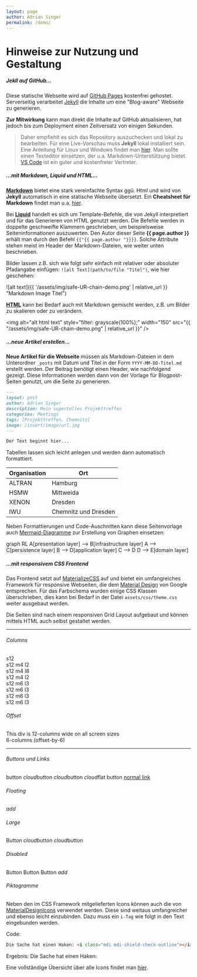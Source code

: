 ```yaml
---
layout: page
author: Adrian Singer
permalink: /demo/
---
```


<h1 class="page-title">Hinweise zur Nutzung und Gestaltung</h1>

##### Jekll auf GitHub...

Diese statische Webseite wird auf [GitHub Pages](https://pages.github.com/) kostenfrei gehostet. Serverseitig verarbeitet [Jekyll](https://jekyllrb.com/) die Inhalte um eine "Blog-aware" Webseite zu generieren.

**Zur Mitwirkung** kann man direkt die Inhalte auf GitHub aktualisieren, hat jedoch bis zum Deployment einen Zeitversatz von einigen Sekunden.
> Daher empfiehlt es sich das Repository auszuchecken und lokal zu bearbeiten. Für eine Live-Vorschau muss **Jekyll** lokal installiert sein.
> Eine Anleitung für Linux und Windows findet man [hier](https://jekyllrb.com/docs/installation/).
> Man sollte einen Texteditor einsetzen, der u.a. Markdown-Unterstützung bietet. [VS Code](https://code.visualstudio.com/) ist ein guter und kostenfreier Vertreter.

##### ...mit Markdown, Liquid und HTML...

**[Markdown](https://de.wikipedia.org/wiki/Markdown)** bietet eine stark vereinfachte Syntax ggü. Html und wird von **Jekyll** automatisch in eine statische Webseite übersetzt.
Ein **Cheatsheet für Markdown** findet man u.a. [hier](https://github.com/adam-p/markdown-here/wiki/Markdown-Cheatsheet).

Bei **[Liquid](https://jekyllrb.com/docs/liquid/)** handelt es sich um Template-Befehle, die von Jekyll interpretiert und für das Generieren von HTML genutzt werden.
Die Befehle werden in doppelte geschweifte Klammern geschrieben, um beispielsweise Seiteninformationen auszuwerten.
Den Autor dieser Seite **{{ page.author }}** erhält man durch den Befehl `{{"{{ page.author "}}}}`. Solche Attribute stehen meist im Header der Markdown-Dateien, wie weiter unten beschrieben.

Bilder lassen z.B. sich wie folgt sehr einfach mit relativer oder absoluter Pfadangabe einfügen: `![alt Text](path/to/file "Titel")`, wie hier geschehen:

![alt text]({{ '/assets/img/safe-UR-chain-demo.png' | relative_url }} "Markdown Image Titel")

**[HTML](https://www.w3schools.com/)** kann bei Bedarf auch mit Markdown gemischt werden, z.B. um Bilder zu skalieren oder zu verändern.

<img alt="alt html text" style="filter: grayscale(100%);" width="150" src="{{ "/assets/img/safe-UR-chain-demo.png" | relative_url }}" />

##### ...neue Artikel erstellen...

**Neue Artikel für die Webseite** müssen als Markdown-Dateien in dem Unterordner `_posts` mit Datum und Titel in der Form `YYYY-MM-DD-Titel.md` erstellt werden. Der Beitrag benötigt einen Header, wie nachfolgend gezeigt. Diese Informationen werden dann von der Vorlage für Blogpost-Seiten genutzt, um die Seite zu generieren.

```markdown
---
layout: post
author: Adrian Singer
description: Mein supertolles Projekttreffen
categories: Meetings
tags: [Projekttreffen, Chemnitz]
image: /insert/image/url.jpg
---

Der Text beginnt hier...
```

Tabellen lassen sich leicht anlegen und werden dann automatisch formattiert.

Organisation | Ort
------------ | -------------
ALTRAN       | Hamburg
HSMW         | Mittweida
XENON        | Dresden
IWU          | Chemnitz und Dresden

Neben Formattierungen und Code-Auschnitten kann diese Seitenvorlage auch [Mermaid-Diagramme](https://github.com/knsv/mermaid) zur Erstellung von Graphen einsetzen:

<div class="mermaid">
graph RL
    A[presentation layer] --> B[infrastructure layer]
    A --> C[persistence layer]
    B --> D[application layer]
    C --> D
    D --> E[domain layer]
</div>

##### ...mit responsivem CSS Frontend

Das Frontend setzt auf [MaterializeCSS](https://materializecss.com/) auf und bietet ein umfangreiches Framework für responsive Webseiten, die dem [Material Design](https://material.io/design/) von Google entsprechen.
Für das Farbschema wurden einige CSS Klassen überschrieben, dies kann bei Bedarf in der Datei `assets/css/theme.css` weiter ausgebaut werden.

Die Seiten sind nach einem responsiven Grid Layout aufgebaut und können mittels HTML auch selbst gestaltet werden.

---

<h6>Columns</h6>
<div class="row">
    <div class="col grid-example s12 blue lighten-1"><span class="flow-text">s12</span></div>
    <div class="col grid-example s12 m4 l2 teal lighten-1"><span class="flow-text">s12 m4 l2</span></div>
    <div class="col grid-example s12 m4 l8 teal lighten-1"><span class="flow-text">s12 m4 l8</span></div>
    <div class="col grid-example s12 m4 l2 teal lighten-1"><span class="flow-text">s12 m4 l2</span></div>
    <div class="col grid-example s12 m6 l3 purple lighten-3"><span class="flow-text">s12 m6 l3</span></div>
    <div class="col grid-example s12 m6 l3 purple lighten-3"><span class="flow-text">s12 m6 l3</span></div>
    <div class="col grid-example s12 m6 l3 purple lighten-3"><span class="flow-text">s12 m6 l3</span></div>
    <div class="col grid-example s12 m6 l3 purple lighten-3"><span class="flow-text">s12 m6 l3</span></div>
</div>

<div class="divider"></div>

<h6>Offset</h6>
<div class="row">
    <div class="col s12 grid-example"><span class="flow-text">This div is 12-columns wide on all screen sizes</span></div>
    <div class="col s6 offset-s6 grid-example"><span class="flow-text">6-columns (offset-by-6)</span></div>
</div>

---

<h6>Buttons und Links</h6>
<div class="row">
    <div class="col s12">
        <a class="waves-effect waves-light btn">button</a>
        <a class="waves-effect waves-light btn"><i class="material-icons left">cloud</i>button</a>
        <a class="waves-effect waves-light btn"><i class="material-icons right">cloud</i>button</a>
        <a class="waves-effect waves-light btn btn-flat"><i class="material-icons right">cloud</i>flat button</a>
        <a href="#!">normal link</a>
    </div>
</div>

<h6>Floating</h6> 
<div class="row">
    <div class="col s12">
        <a class="btn-floating btn-large waves-effect waves-light"><i class="material-icons">add</i></a>
    </div>
</div>

<h6>Large</h6> 
<div class="row">
    <div class="col s12">
        <a class="waves-effect waves-light btn-large">Button</a>
        <a class="waves-effect waves-light btn-large"><i class="material-icons left">cloud</i>button</a>
        <a class="waves-effect waves-light btn-large"><i class="material-icons right">cloud</i>button</a>
    </div>
</div>

<h6>Disabled</h6> 
<div class="row">
    <div class="col s12">
        <a class="btn-large disabled">Button</a>
        <a class="btn disabled">Button</a>
        <a class="btn-flat disabled">Button</a>
        <a class="btn-floating disabled"><i class="material-icons">add</i></a>
    </div>
</div>

<h6>Piktogramme</h6>

Neben den im CSS Framework mitgelieferten Icons können auch die von [MaterialDesignIcons](https://materialdesignicons.com/) verwendet werden. Diese sind weitaus umfangreicher und ebenso leicht einzubinden. Dazu muss ein `i-Tag` wie folgt in den Text eingebunden werden.

Code:

```html
Die Sache hat einen Haken: <i class="mdi mdi-shield-check-outline"></i>
```

Ergebnis:
Die Sache hat einen Haken: <i class="mdi mdi-shield-check-outline"></i>

Eine vollständige Übersicht über alle Icons findet man [hier](https://cdn.materialdesignicons.com/3.8.95/).
